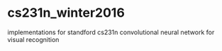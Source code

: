 # cs231n_winter2016
implementations for standford cs231n convolutional neural network for visual recognition
